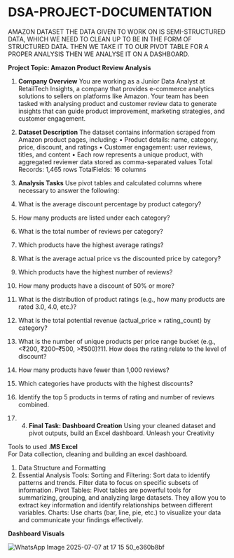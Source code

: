 # DSA-PROJECT-DOCUMENTATION
AMAZON DATASET
THE DATA GIVEN TO WORK ON IS SEMI-STRUCTURED DATA, WHICH WE NEED TO CLEAN UP TO BE  IN THE FORM OF STRUCTURED DATA.
THEN WE TAKE IT TO OUR PIVOT TABLE FOR A PROPER ANALYSIS
THEN WE ANALYSE IT ON A DASHBOARD.  

**Project Topic: Amazon Product Review Analysis**

1. **Company Overview**
You are working as a Junior Data Analyst at RetailTech Insights, a company that provides
e-commerce analytics solutions to sellers on platforms like Amazon. Your team has been tasked with analysing product and customer review data to generate insights that can
guide product improvement, marketing strategies, and customer engagement.
 
2. **Dataset Description**
The dataset contains information scraped from Amazon product pages, including:
• Product details: name, category, price, discount, and ratings
• Customer engagement: user reviews, titles, and content
• Each row represents a unique product, with aggregated reviewer data
stored as comma-separated values
Total Records: 1,465 rows
TotalFields: 16 columns

3. **Analysis Tasks**
Use pivot tables and calculated columns where necessary to answer the following:
1. What is the average discount percentage by product category?
2. How many products are listed under each category?
3. What is the total number of reviews per category?
4. Which products have the highest average ratings?
5. What is the average actual price vs the discounted price by category?
6. Which products have the highest number of reviews?
7. How many products have a discount of 50% or more?
8. What is the distribution of product ratings (e.g., how many products are rated 3.0,
4.0, etc.)?
9. What is the total potential revenue (actual_price × rating_count) by category?
10. What is the number of unique products per price range bucket (e.g., <₹200,
₹200–₹500, >₹500)?11. How does the rating relate to the level of discount?
12. How many products have fewer than 1,000 reviews?
13. Which categories have products with the highest discounts?
14. Identify the top 5 products in terms of rating and number of reviews combined.

15. 4. **Final Task: Dashboard Creation**
Using your cleaned dataset and pivot outputs, build an Excel dashboard. Unleash your
Creativity

Tools to used
.**MS Excel**  
For Data collection, cleaning and building an excel dashboard.

1. Data Structure and Formatting
2. Essential Analysis Tools:
Sorting and Filtering:
Sort data to identify patterns and trends. Filter data to focus on specific subsets of information. 
Pivot Tables:
Pivot tables are powerful tools for summarizing, grouping, and analyzing large datasets. They allow you to extract key information and identify relationships between different variables. 
Charts:
Use charts (bar, line, pie, etc.) to visualize your data and communicate your findings effectively.

 **Dashboard Visuals**

![WhatsApp Image 2025-07-07 at 17 15 50_e360b8bf](https://github.com/user-attachments/assets/fe096c6a-515a-4485-8b63-ebc6951fb255)
